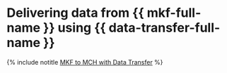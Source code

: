 # Delivering data from {{ mkf-full-name }} using {{ data-transfer-full-name }}

{% include notitle [MKF to MCH with Data Transfer](../../_tutorials/dataplatform/mkf-mch-migration.md) %}
